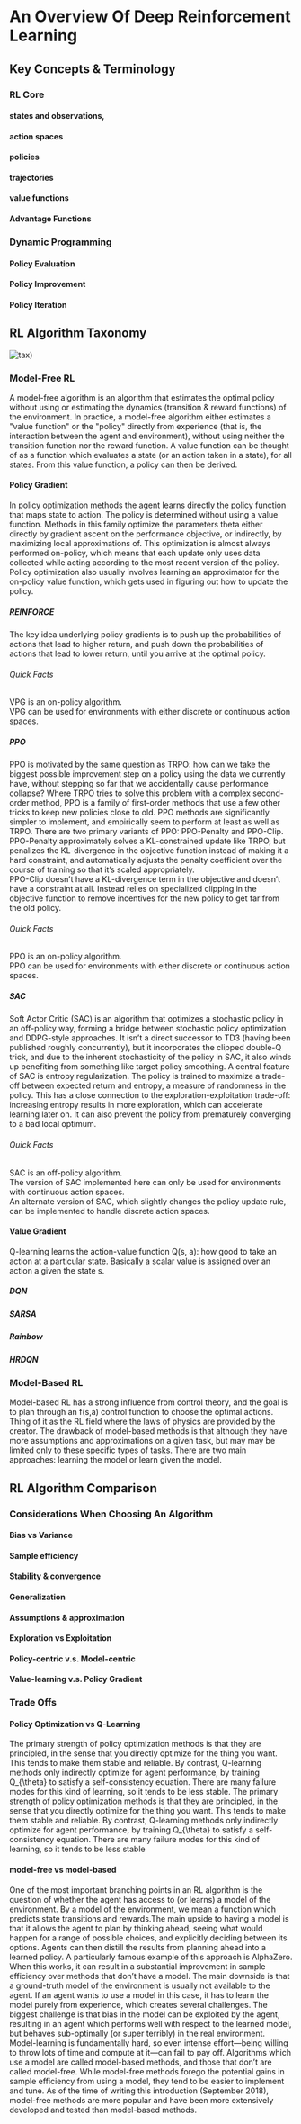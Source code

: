 # An Overview Of Deep Reinforcement Learning

## Key Concepts & Terminology

### RL Core
#### states and observations,
#### action spaces
#### policies
#### trajectories
#### value functions
#### Advantage Functions



### Dynamic Programming

#### Policy Evaluation

#### Policy Improvement

#### Policy Iteration

## RL Algorithm Taxonomy
![tax](https://spinningup.openai.com/en/latest/_images/rl_algorithms_9_15.svg))

### Model-Free RL
A model-free algorithm is an algorithm that estimates the optimal policy without using or estimating the dynamics (transition & reward functions) of the environment. In practice, a model-free algorithm either estimates a "value function" or the "policy" directly from experience (that is, the interaction between the agent and  environment), without using neither the transition function nor the reward function. A value function can be thought of as a function which evaluates a state (or an action taken in a state), for all states. From this value function, a policy can then be derived. 

#### Policy Gradient
In policy optimization methods the agent learns directly the policy function that maps state to action. The policy is determined without using a value function. Methods in this family optimize the parameters theta either directly by gradient ascent on the performance objective, or indirectly, by maximizing local approximations of. This optimization is almost always performed on-policy, which means that each update only uses data collected while acting according to the most recent version of the policy. Policy optimization also usually involves learning an approximator for the on-policy value function, which gets used in figuring out how to update the policy.

##### REINFORCE
The key idea underlying policy gradients is to push up the probabilities of actions that lead to higher return, and push down the probabilities of actions that lead to lower return, until you arrive at the optimal policy.
###### Quick Facts
VPG is an on-policy algorithm.\
VPG can be used for environments with either discrete or continuous action spaces.

##### PPO
PPO is motivated by the same question as TRPO: how can we take the biggest possible improvement step on a policy using the data we currently have, without stepping so far that we accidentally cause performance collapse? Where TRPO tries to solve this problem with a complex second-order method, PPO is a family of first-order methods that use a few other tricks to keep new policies close to old. PPO methods are significantly simpler to implement, and empirically seem to perform at least as well as TRPO. There are two primary variants of PPO: PPO-Penalty and PPO-Clip. \
PPO-Penalty approximately solves a KL-constrained update like TRPO, but penalizes the KL-divergence in the objective function instead of making it a hard constraint, and automatically adjusts the penalty coefficient over the course of training so that it’s scaled appropriately.\
PPO-Clip doesn’t have a KL-divergence term in the objective and doesn’t have a constraint at all. Instead relies on specialized clipping in the objective function to remove incentives for the new policy to get far from the old policy.
###### Quick Facts
PPO is an on-policy algorithm.\
PPO can be used for environments with either discrete or continuous action spaces.

##### SAC
Soft Actor Critic (SAC) is an algorithm that optimizes a stochastic policy in an off-policy way, forming a bridge between stochastic policy optimization and DDPG-style approaches. It isn’t a direct successor to TD3 (having been published roughly concurrently), but it incorporates the clipped double-Q trick, and due to the inherent stochasticity of the policy in SAC, it also winds up benefiting from something like target policy smoothing. A central feature of SAC is entropy regularization. The policy is trained to maximize a trade-off between expected return and entropy, a measure of randomness in the policy. This has a close connection to the exploration-exploitation trade-off: increasing entropy results in more exploration, which can accelerate learning later on. It can also prevent the policy from prematurely converging to a bad local optimum.
###### Quick Facts
SAC is an off-policy algorithm.\
The version of SAC implemented here can only be used for environments with continuous action spaces.\
An alternate version of SAC, which slightly changes the policy update rule, can be implemented to handle discrete action spaces.



#### Value Gradient
Q-learning learns the action-value function Q(s, a): how good to take an action at a particular state. Basically a scalar value is assigned over an action a given the state s.

##### DQN

##### SARSA

##### Rainbow

##### HRDQN



### Model-Based RL
Model-based RL has a strong influence from control theory, and the goal is to plan through an f(s,a) control function to choose the optimal actions. Thing of it as the RL field where the laws of physics are provided by the creator. The drawback of model-based methods is that although they have more assumptions and approximations on a given task, but may may be limited only to these specific types of tasks. There are two main approaches: learning the model or learn given the model.

## RL Algorithm Comparison

### Considerations When Choosing An Algorithm

#### Bias vs Variance

#### Sample efficiency

#### Stability & convergence

#### Generalization

#### Assumptions & approximation

#### Exploration vs Exploitation

#### Policy-centric v.s. Model-centric

#### Value-learning v.s. Policy Gradient

### Trade Offs

#### Policy Optimization vs Q-Learning
The primary strength of policy optimization methods is that they are principled, in the sense that you directly optimize for the thing you want. This tends to make them stable and reliable. By contrast, Q-learning methods only indirectly optimize for agent performance, by training Q_{\theta} to satisfy a self-consistency equation. There are many failure modes for this kind of learning, so it tends to be less stable. The primary strength of policy optimization methods is that they are principled, in the sense that you directly optimize for the thing you want. This tends to make them stable and reliable. By contrast, Q-learning methods only indirectly optimize for agent performance, by training Q_{\theta} to satisfy a self-consistency equation. There are many failure modes for this kind of learning, so it tends to be less stable

#### model-free vs model-based
One of the most important branching points in an RL algorithm is the question of whether the agent has access to (or learns) a model of the environment. By a model of the environment, we mean a function which predicts state transitions and rewards.The main upside to having a model is that it allows the agent to plan by thinking ahead, seeing what would happen for a range of possible choices, and explicitly deciding between its options. Agents can then distill the results from planning ahead into a learned policy. A particularly famous example of this approach is AlphaZero. When this works, it can result in a substantial improvement in sample efficiency over methods that don’t have a model. The main downside is that a ground-truth model of the environment is usually not available to the agent. If an agent wants to use a model in this case, it has to learn the model purely from experience, which creates several challenges. The biggest challenge is that bias in the model can be exploited by the agent, resulting in an agent which performs well with respect to the learned model, but behaves sub-optimally (or super terribly) in the real environment. Model-learning is fundamentally hard, so even intense effort—being willing to throw lots of time and compute at it—can fail to pay off. Algorithms which use a model are called model-based methods, and those that don’t are called model-free. While model-free methods forego the potential gains in sample efficiency from using a model, they tend to be easier to implement and tune. As of the time of writing this introduction (September 2018), model-free methods are more popular and have been more extensively developed and tested than model-based methods.

